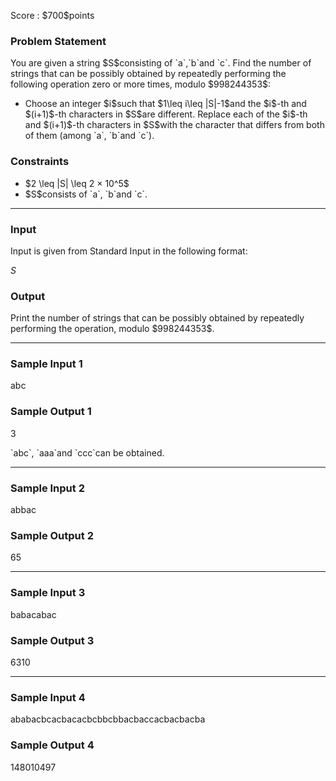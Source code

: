 
<div>

<span>

<span>

<p>
Score : $700$points
</p>

<div>

<section>

### **Problem Statement**

<p>
You are given a string $S$consisting of `a`,`b`and `c`. Find the number of strings that can be possibly obtained by repeatedly performing the following operation zero or more times, modulo $998244353$:
</p>

<ul>

<li>
Choose an integer $i$such that $1\leq i\leq |S|-1$and the $i$-th and $(i+1)$-th characters in $S$are different. Replace each of the $i$-th and $(i+1)$-th characters in $S$with the character that differs from both of them (among `a`, `b`and `c`).
</li>

</ul>

</section>

</div>

<div>

<section>

### **Constraints**

<ul>

<li>
$2 \leq |S| \leq 2 × 10^5$
</li>

<li>
$S$consists of `a`, `b`and `c`.
</li>

</ul>

</section>

</div>

---

<div>

<div>

<section>

### **Input**

<p>
Input is given from Standard Input in the following format:
</p>

<div>

$S$
</div>

</section>

</div>

<div>

<section>

### **Output**

<p>
Print the number of strings that can be possibly obtained by repeatedly performing the operation, modulo $998244353$.
</p>

</section>

</div>

</div>

---

<div>

<section>

### **Sample Input 1**

<div>

abc

</div>

</section>

</div>

<div>

<section>

### **Sample Output 1**

<div>

3

</div>

<p>
`abc`, `aaa`and `ccc`can be obtained.
</p>

</section>

</div>

---

<div>

<section>

### **Sample Input 2**

<div>

abbac

</div>

</section>

</div>

<div>

<section>

### **Sample Output 2**

<div>

65

</div>

</section>

</div>

---

<div>

<section>

### **Sample Input 3**

<div>

babacabac

</div>

</section>

</div>

<div>

<section>

### **Sample Output 3**

<div>

6310

</div>

</section>

</div>

---

<div>

<section>

### **Sample Input 4**

<div>

ababacbcacbacacbcbbcbbacbaccacbacbacba

</div>

</section>

</div>

<div>

<section>

### **Sample Output 4**

<div>

148010497

</div>

</section>

</div>

</span>

</span>

</div>

